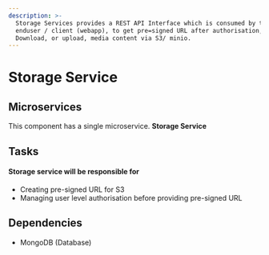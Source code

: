 ```yaml
---
description: >-
  Storage Services provides a REST API Interface which is consumed by the
  enduser / client (webapp), to get pre=signed URL after authorisation, to
  Download, or upload, media content via S3/ minio.
---
```


# Storage Service

## Microservices

This component has a single microservice. **Storage Service**

## Tasks

#### Storage service will be responsible for

* Creating pre-signed URL for S3
* Managing user level authorisation before providing pre-signed URL



## Dependencies

* MongoDB \(Database\)



